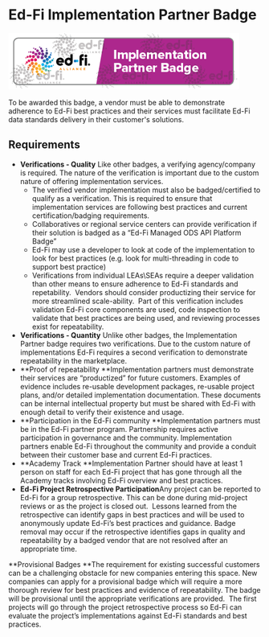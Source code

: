 # Ed-Fi Implementation Partner Badge

![Ed-Fi Implementation Partner Badge](../img/Ed-Fi%20Implementation%20Partner%20Badge-Watermarked.png)

To be awarded this badge, a vendor must be able to demonstrate adherence to
Ed-Fi best practices and their services must facilitate Ed-Fi data standards
delivery in their customer's solutions.

## Requirements

* **Verifications - Quality**
    Like other badges, a verifying agency/company is required. The nature of the
    verification is important due to the custom nature of offering
    implementation services.
  * The verified vendor implementation must also be badged/certified to
        qualify as a verification. This is required to ensure that
        implementation services are following best practices and current
        certification/badging requirements.
  * Collaboratives or regional service centers can provide verification if
        their solution is badged as a “Ed-Fi Managed ODS API Platform Badge”
  * Ed-Fi may use a developer to look at code of the implementation to look
        for best practices (e.g. look for multi-threading in code to support
        best practice)
  * Verifications from individual LEAs\\SEAs require a deeper validation
        than other means to ensure adherence to Ed-Fi standards and
        repetability.  Vendors should consider productizing their service for
        more streamlined scale-ability.  Part of this verification includes
        validation Ed-Fi core components are used, code inspection to validate
        that best practices are being used, and reviewing processes exist for
        repeatability.
* **Verifications - Quantity**
    Unlike other badges, the Implementation Partner badge requires two
    verifications. Due to the custom nature of implementations Ed-Fi requires a
    second verification to demonstrate repeatability in the marketplace.
* **Proof of repeatability
    **Implementation partners must demonstrate their services are “productized”
    for future customers. Examples of evidence includes re-usable development
    packages, re-usable project plans, and/or detailed implementation
    documentation. These documents can be internal intellectual property but
    must be shared with Ed-Fi with enough detail to verify their existence and
    usage.
* **Participation in the Ed-Fi community
    **Implementation partners must be in the Ed-Fi partner program. Partnership
    requires active participation in governance and the community.
    Implementation partners enable Ed-Fi throughout the community and provide a
    conduit between their customer base and current Ed-Fi practices.
* **Academy Track
    **Implementation Partner should have at least 1 person on staff for each
    Ed-Fi project that has gone through all the Academy tracks involving Ed-Fi
    overview and best practices.
* **Ed-Fi Project Retrospective Participation**Any project can be reported to
    Ed-Fi for a group retrospective. This can be done during mid-project reviews
    or as the project is closed out.  Lessons learned from the retrospective can
    identify gaps in best practices and will be used to anonymously update
    Ed-Fi’s best practices and guidance. Badge removal may occur if the
    retrospective identifies gaps in quality and repeatability by a badged
    vendor that are not resolved after an appropriate time.

**Provisional Badges
**The requirement for existing successful customers can be a challenging
obstacle for new companies entering this space. New companies can apply for a
provisional badge which will require a more thorough review for best practices
and evidence of repeatability. The badge will be provisional until the
appropriate verifications are provided.  The first projects will go through the
project retrospective process so Ed-Fi can evaluate the project’s
implementations against Ed-Fi standards and best practices.
